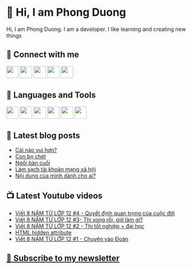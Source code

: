 # 👋 Hi, I am Phong Duong

Hi, I am Phong Duong. I am a developer. I like learning and creating new things

## 🔗 Connect with me
[<img height="32" width="32" src="https://cdn.jsdelivr.net/npm/simple-icons@v3/icons/youtube.svg" />](https://www.youtube.com/channel/UCXykqt3V2-9bYXKWZRcH0rA)
[<img height="32" width="32" src="https://cdn.jsdelivr.net/npm/simple-icons@v3/icons/instagram.svg" />](https://www.instagram.com/phongduonglh)
[<img height="32" width="32" src="https://cdn.jsdelivr.net/npm/simple-icons@v3/icons/twitter.svg" />](https://twitter.com/phongduonglh)
[<img height="32" width="32" src="https://cdn.jsdelivr.net/npm/simple-icons@v3/icons/facebook.svg" />](https://www.facebook.com/phongduonglh)
[<img height="32" width="32" src="https://cdn.jsdelivr.net/npm/simple-icons@v3/icons/linkedin.svg" />](https://www.linkedin.com/in/phongduonglh)

## 🧰 Languages and Tools

[<img height="32" width="32" src="https://cdn.jsdelivr.net/npm/simple-icons@v3/icons/javascript.svg" />](javascript)
[<img height="32" width="32" src="https://cdn.jsdelivr.net/npm/simple-icons@v3/icons/html5.svg" />](html5)
[<img height="32" width="32" src="https://cdn.jsdelivr.net/npm/simple-icons@v3/icons/css3.svg" />](css3)
[<img height="32" width="32" src="https://cdn.jsdelivr.net/npm/simple-icons@v3/icons/node-dot-js.svg" />](nodejs)
[<img height="32" width="32" src="https://cdn.jsdelivr.net/npm/simple-icons@v3/icons/react.svg" />](react)
[<img height="32" width="32" src="https://cdn.jsdelivr.net/npm/simple-icons@v3/icons/vue-dot-js.svg" />](vue)

## 📝 Latest blog posts

<!-- BLOG-POST-LIST:START -->
- [Cái nào vui hơn?](https://phongduong.dev/blog/2021/04/cai-nao-vui-hon/)
- [Con bọ chét](https://phongduong.dev/blog/2021/04/con-bo-chet/)
- [Ngồi bàn cuối](https://phongduong.dev/blog/2021/04/ngoi-ban-cuoi/)
- [Làm sạch tài khoản mạng xã hội](https://phongduong.dev/blog/2021/04/lam-sach-tai-khoan-mang-xa-hoi/)
- [Nội dung của mình dành cho ai?](https://phongduong.dev/blog/2021/04/noi-dung-cua-minh-danh-cho-ai/)
<!-- BLOG-POST-LIST:END -->

## 📺 Latest Youtube videos

<!-- YOUTUBE-VIDEO-LIST:START -->
- [Viết 8 NĂM TỪ LỚP 12 #4 - Quyết định quan trọng của cuộc đời](https://www.youtube.com/watch?v=WcaVcGSDlEk)
- [Viết 8 NĂM TỪ LỚP 12 #3- Thi xong rồi, giờ làm gì?](https://www.youtube.com/watch?v=dHjMShcU85Q)
- [Viết 8 NĂM TỪ LỚP 12 #2 - Thi tốt nghiệp + đại học](https://www.youtube.com/watch?v=AF7gdxfpjno)
- [HTML hidden attribute](https://www.youtube.com/watch?v=hAqeZIj_xkg)
- [Viết 8 NĂM TỪ LỚP 12 #1 - Chuyện vào Đoàn](https://www.youtube.com/watch?v=96gHvvFvyVQ)
<!-- YOUTUBE-VIDEO-LIST:END -->

## [💌 Subscribe to my newsletter](https://koogio.substack.com/)
